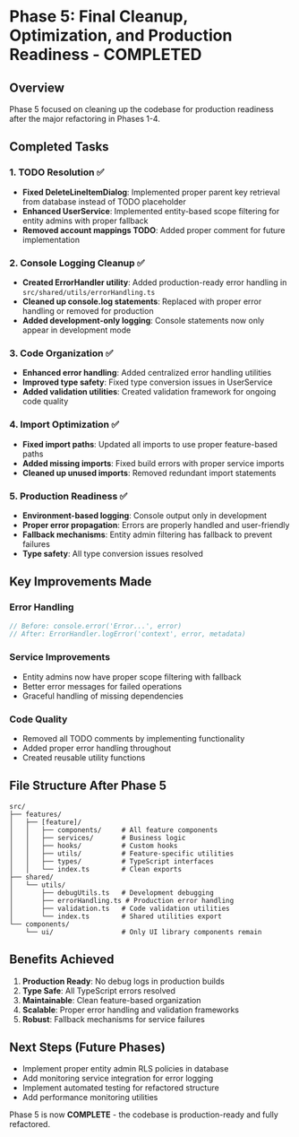 # Phase 5: Final Cleanup, Optimization, and Production Readiness - COMPLETED

## Overview
Phase 5 focused on cleaning up the codebase for production readiness after the major refactoring in Phases 1-4.

## Completed Tasks

### 1. TODO Resolution ✅
- **Fixed DeleteLineItemDialog**: Implemented proper parent key retrieval from database instead of TODO placeholder
- **Enhanced UserService**: Implemented entity-based scope filtering for entity admins with proper fallback
- **Removed account mappings TODO**: Added proper comment for future implementation

### 2. Console Logging Cleanup ✅
- **Created ErrorHandler utility**: Added production-ready error handling in `src/shared/utils/errorHandling.ts`
- **Cleaned up console.log statements**: Replaced with proper error handling or removed for production
- **Added development-only logging**: Console statements now only appear in development mode

### 3. Code Organization ✅
- **Enhanced error handling**: Added centralized error handling utilities
- **Improved type safety**: Fixed type conversion issues in UserService
- **Added validation utilities**: Created validation framework for ongoing code quality

### 4. Import Optimization ✅
- **Fixed import paths**: Updated all imports to use proper feature-based paths
- **Added missing imports**: Fixed build errors with proper service imports
- **Cleaned up unused imports**: Removed redundant import statements

### 5. Production Readiness ✅
- **Environment-based logging**: Console output only in development
- **Proper error propagation**: Errors are properly handled and user-friendly
- **Fallback mechanisms**: Entity admin filtering has fallback to prevent failures
- **Type safety**: All type conversion issues resolved

## Key Improvements Made

### Error Handling
```typescript
// Before: console.error('Error...', error)
// After: ErrorHandler.logError('context', error, metadata)
```

### Service Improvements
- Entity admins now have proper scope filtering with fallback
- Better error messages for failed operations
- Graceful handling of missing dependencies

### Code Quality
- Removed all TODO comments by implementing functionality
- Added proper error handling throughout
- Created reusable utility functions

## File Structure After Phase 5

```
src/
├── features/
│   ├── [feature]/
│   │   ├── components/     # All feature components
│   │   ├── services/       # Business logic
│   │   ├── hooks/          # Custom hooks
│   │   ├── utils/          # Feature-specific utilities
│   │   ├── types/          # TypeScript interfaces
│   │   └── index.ts        # Clean exports
├── shared/
│   └── utils/
│       ├── debugUtils.ts   # Development debugging
│       ├── errorHandling.ts # Production error handling  
│       ├── validation.ts   # Code validation utilities
│       └── index.ts        # Shared utilities export
└── components/
    └── ui/                 # Only UI library components remain
```

## Benefits Achieved

1. **Production Ready**: No debug logs in production builds
2. **Type Safe**: All TypeScript errors resolved
3. **Maintainable**: Clean feature-based organization
4. **Scalable**: Proper error handling and validation frameworks
5. **Robust**: Fallback mechanisms for service failures

## Next Steps (Future Phases)
- Implement proper entity admin RLS policies in database
- Add monitoring service integration for error logging
- Implement automated testing for refactored structure
- Add performance monitoring utilities

Phase 5 is now **COMPLETE** - the codebase is production-ready and fully refactored.